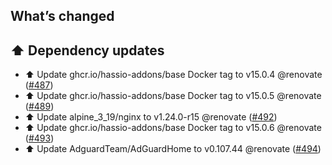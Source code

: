 ## What’s changed

## ⬆️ Dependency updates

- ⬆️ Update ghcr.io/hassio-addons/base Docker tag to v15.0.4 @renovate ([#487](https://github.com/hassio-addons/addon-adguard-home/pull/487))
- ⬆️ Update ghcr.io/hassio-addons/base Docker tag to v15.0.5 @renovate ([#489](https://github.com/hassio-addons/addon-adguard-home/pull/489))
- ⬆️ Update alpine_3_19/nginx to v1.24.0-r15 @renovate ([#492](https://github.com/hassio-addons/addon-adguard-home/pull/492))
- ⬆️ Update ghcr.io/hassio-addons/base Docker tag to v15.0.6 @renovate ([#493](https://github.com/hassio-addons/addon-adguard-home/pull/493))
- ⬆️ Update AdguardTeam/AdGuardHome to v0.107.44 @renovate ([#494](https://github.com/hassio-addons/addon-adguard-home/pull/494))
